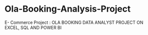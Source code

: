 # Ola-Booking-Analysis-Project
E- Commerce Project : OLA BOOKING DATA ANALYST PROJECT ON EXCEL, SQL AND POWER BI

